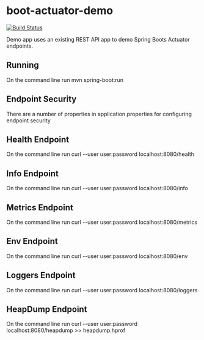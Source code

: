 # boot-actuator-demo

[![Build Status](https://travis-ci.org/briansjavablog/boot-actuator-demo.svg?branch=master)](https://travis-ci.org/briansjavablog/boot-actuator-demo)

Demo app uses an existing REST API app to demo Spring Boots Actuator endpoints.

## Running
On the command line run mvn spring-boot:run

## Endpoint Security
There are a number of properties in application.properties for configuring endpoint security

## Health Endpoint
On the command line run curl --user user:password localhost:8080/health

## Info Endpoint
On the command line run curl --user user:password localhost:8080/info

## Metrics Endpoint
On the command line run curl --user user:password localhost:8080/metrics

## Env Endpoint
On the command line run curl --user user:password localhost:8080/env

## Loggers Endpoint
On the command line run curl --user user:password localhost:8080/loggers

## HeapDump Endpoint
On the command line run curl --user user:password localhost:8080/heapdump >> heapdump.hprof






